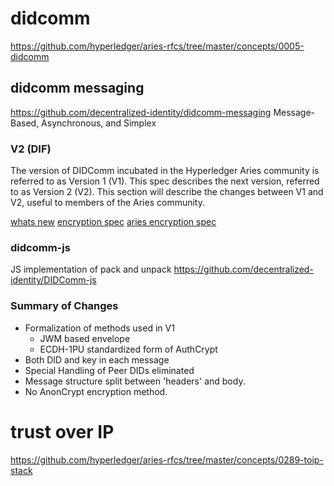 # didcomm

https://github.com/hyperledger/aries-rfcs/tree/master/concepts/0005-didcomm

## didcomm messaging

https://github.com/decentralized-identity/didcomm-messaging
Message-Based, Asynchronous, and Simplex

### V2 (DIF)

The version of DIDComm incubated in the Hyperledger Aries community is referred to as Version 1 (V1). This spec describes the next version, referred to as Version 2 (V2). This section will describe the changes between V1 and V2, useful to members of the Aries community.

[whats new](https://github.com/decentralized-identity/didcomm-messaging/blob/c4ea1477e8ed967bba070b452ca12a7d2ed52019/guide/whatsnew.md) 
[encryption spec](https://github.com/decentralized-identity/DIDComm-js/blob/master/docs/encryption-spec.md)
[aries encryption spec](https://github.com/hyperledger/aries-rfcs/blob/master/features/0019-encryption-envelope/README.md)


### didcomm-js
JS implementation of pack and unpack https://github.com/decentralized-identity/DIDComm-js

### Summary of Changes

- Formalization of methods used in V1
    - JWM based envelope
    - ECDH-1PU standardized form of AuthCrypt
- Both DID and key in each message
- Special Handling of Peer DIDs eliminated
- Message structure split between 'headers' and body.
- No AnonCrypt encryption method.

# trust over IP

https://github.com/hyperledger/aries-rfcs/tree/master/concepts/0289-toip-stack


